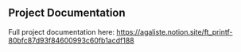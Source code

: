 ## Project Documentation
Full project documentation here: https://agaliste.notion.site/ft_printf-80bfc87d93f84600993c60fb1acdf188
